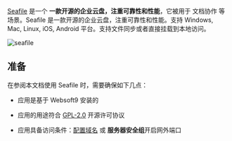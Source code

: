 [Seafile](https://www.seafile.com/home/) 是一个 **一款开源的企业云盘，注重可靠性和性能**，它被用于 文档协作  等场景。Seafile 是一款开源的企业云盘，注重可靠性和性能。支持 Windows, Mac, Linux, iOS, Android 平台。支持文件同步或者直接挂载到本地访问。


![seafile](https://libs.websoft9.com/Websoft9/DocsPicture/zh/seafile/seafile-gui-websoft9.png)


## 准备

在参阅本文档使用 Seafile 时，需要确保如下几点：

- 应用是基于 Websoft9 安装的

- 应用的用途符合 [GPL-2.0](https://opensource.org/licenses/GPL-2.0) 开源许可协议

- 应用具备访问条件：[配置域名](./guide/appsetdomain) 或 **服务器安全组**开启网外端口